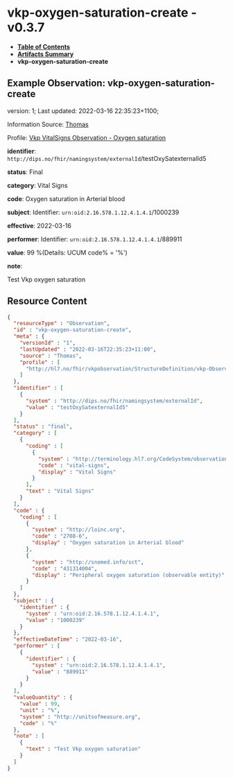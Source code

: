 # vkp-oxygen-saturation-create - v0.3.7

* [**Table of Contents**](toc.md)
* [**Artifacts Summary**](artifacts.md)
* **vkp-oxygen-saturation-create**

## Example Observation: vkp-oxygen-saturation-create

version: 1; Last updated: 2022-03-16 22:35:23+1100; 

Information Source: [Thomas](https://simplifier.net/resolve?scope=hl7.fhir.no.basis@2.2.2&canonical=http://fhir.org/packages/hl7.fhir.no.basis/Thomas)

Profile: [Vkp VitalSigns Observation - Oxygen saturation](StructureDefinition-vkp-Observation-Oxygensat.md)

**identifier**: `http://dips.no/fhir/namingsystem/externalId`/testOxySatexternalId5

**status**: Final

**category**: Vital Signs

**code**: Oxygen saturation in Arterial blood

**subject**: Identifier: `urn:oid:2.16.578.1.12.4.1.4.1`/1000239

**effective**: 2022-03-16

**performer**: Identifier: `urn:oid:2.16.578.1.12.4.1.4.1`/889911

**value**: 99 %(Details: UCUM code% = '%')

**note**: 

> 

Test Vkp oxygen saturation




## Resource Content

```json
{
  "resourceType" : "Observation",
  "id" : "vkp-oxygen-saturation-create",
  "meta" : {
    "versionId" : "1",
    "lastUpdated" : "2022-03-16T22:35:23+11:00",
    "source" : "Thomas",
    "profile" : [
      "http://hl7.no/fhir/vkpobservation/StructureDefinition/vkp-Observation-Oxygensat"
    ]
  },
  "identifier" : [
    {
      "system" : "http://dips.no/fhir/namingsystem/externalId",
      "value" : "testOxySatexternalId5"
    }
  ],
  "status" : "final",
  "category" : [
    {
      "coding" : [
        {
          "system" : "http://terminology.hl7.org/CodeSystem/observation-category",
          "code" : "vital-signs",
          "display" : "Vital Signs"
        }
      ],
      "text" : "Vital Signs"
    }
  ],
  "code" : {
    "coding" : [
      {
        "system" : "http://loinc.org",
        "code" : "2708-6",
        "display" : "Oxygen saturation in Arterial blood"
      },
      {
        "system" : "http://snomed.info/sct",
        "code" : "431314004",
        "display" : "Peripheral oxygen saturation (observable entity)"
      }
    ]
  },
  "subject" : {
    "identifier" : {
      "system" : "urn:oid:2.16.578.1.12.4.1.4.1",
      "value" : "1000239"
    }
  },
  "effectiveDateTime" : "2022-03-16",
  "performer" : [
    {
      "identifier" : {
        "system" : "urn:oid:2.16.578.1.12.4.1.4.1",
        "value" : "889911"
      }
    }
  ],
  "valueQuantity" : {
    "value" : 99,
    "unit" : "%",
    "system" : "http://unitsofmeasure.org",
    "code" : "%"
  },
  "note" : [
    {
      "text" : "Test Vkp oxygen saturation"
    }
  ]
}

```

